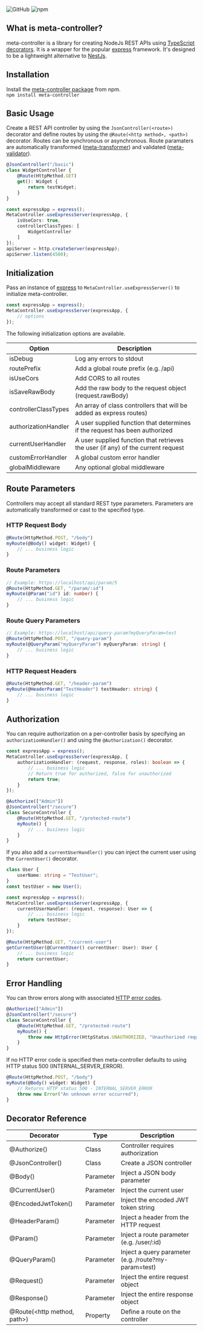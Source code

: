 ![GitHub](https://img.shields.io/github/license/rmuchall/meta-controller)
![npm](https://img.shields.io/npm/v/meta-controller)

## What is meta-controller?
meta-controller is a library for creating NodeJs REST APIs using [TypeScript decorators](https://www.typescriptlang.org/docs/handbook/decorators.html). It is a wrapper for the popular [express](https://www.npmjs.com/package/express) framework. It's designed to be a lightweight alternative to [NestJs](https://www.npmjs.com/package/@nestjs/core). 

## Installation
Install the [meta-controller package](https://www.npmjs.com/package/meta-controller) from npm. <br/>
`npm install meta-controller`

## Basic Usage
Create a REST API controller by using the `JsonController(<route>)` decorator and define routes by using the `@Route(<http method>, <path>)` decorator. Routes can be synchronous or asynchronous. Route paramaters are automatically transformed ([meta-transformer](https://www.npmjs.com/package/meta-transformer)) and validated ([meta-validator](https://www.npmjs.com/package/meta-validator)). <br/>
```typescript
@JsonController("/basic")
class WidgetController {
    @Route(HttpMethod.GET)
    get(): Widget {
        return testWidget;
    }
}

const expressApp = express();
MetaController.useExpressServer(expressApp, {
    isUseCors: true,
    controllerClassTypes: [
        WidgetController
    ]
});
apiServer = http.createServer(expressApp);
apiServer.listen(4500);
```

## Initialization
Pass an instance of [express](https://www.npmjs.com/package/express) to `MetaController.useExpressServer()` to initialize meta-controller. <br/>
```typescript
const expressApp = express();
MetaController.useExpressServer(expressApp, {
    // options
});
```
The following initialization options are available. <br/>

| Option               | Description                                                                      | 
|----------------------|----------------------------------------------------------------------------------|
| isDebug              | Log any errors to stdout                                                         |
| routePrefix          | Add a global route prefix (e.g. /api)                                            | 
| isUseCors            | Add CORS to all routes                                                           |
| isSaveRawBody        | Add the raw body to the request object (request.rawBody)                         |
| controllerClassTypes | An array of class controllers that will be added as express routes)              |
| authorizationHandler | A user supplied function that determines if the request has been authorized      |
| currentUserHandler   | A user supplied function that retrieves the user (if any) of the current request |
| customErrorHandler   | A global custom error handler                                                    |
| globalMiddleware     | Any optional global middleware                                                   |

## Route Parameters
Controllers may accept all standard REST type parameters. Parameters are automatically transformed or cast to the specified type.
### HTTP Request Body
```typescript
@Route(HttpMethod.POST, "/body")
myRoute(@Body() widget: Widget) {
    // ... business logic
}
```
### Route Parameters
```typescript
// Example: https://localhost/api/param/5
@Route(HttpMethod.GET, "/param/:id")
myRoute(@Param("id") id: number) {
    // ... business logic    
}
```
### Route Query Parameters
```typescript
// Example: https://localhost/api/query-param?myQueryParam=test
@Route(HttpMethod.POST, "/query-param")
myRoute(@QueryParam("myQueryParam") myQueryParam: string) {
    // ... business logic    
}
```
### HTTP Request Headers
```typescript
@Route(HttpMethod.GET, "/header-param")
myRoute(@HeaderParam("TestHeader") testHeader: string) {
    // ... business logic    
}
```

## Authorization
You can require authorization on a per-controller basis by specifying an `authorizationHandler()` and using the `@Authorization()` decorator. <br/>
```typescript
const expressApp = express();
MetaController.useExpressServer(expressApp, {
    authorizationHandler: (request, response, roles): boolean => {
        // ... business logic
        // Return true for authorized, false for unauthorized
        return true;
    }
});

@Authorize(["Admin"])
@JsonController("/secure")
class SecureController {
    @Route(HttpMethod.GET, "/protected-route")
    myRoute() {
        // ... business logic
    }
}
```
If you also add a `currentUserHandler()` you can inject the current user using the `CurrentUser()` decorator. <br/>
```typescript
class User {
    userName: string = "TestUser";
}
const testUser = new User();

const expressApp = express();
MetaController.useExpressServer(expressApp, {
    currentUserHandler: (request, response): User => {
        // ... business logic
        return testUser;
    }
});

@Route(HttpMethod.GET, "/current-user")
getCurrentUser(@CurrentUser() currentUser: User): User {
    // ... business logic
    return currentUser;
}
```

## Error Handling
You can throw errors along with associated [HTTP error codes](https://github.com/rmuchall/http-status-ts). <br/>
```typescript
@Authorize(["Admin"])
@JsonController("/secure")
class SecureController {
    @Route(HttpMethod.GET, "/protected-route")
    myRoute() {
        throw new HttpError(HttpStatus.UNAUTHORIZED, "Unauthorized request");
    }
}
```

If no HTTP error code is specified then meta-controller defaults to using HTTP status 500 (INTERNAL_SERVER_ERROR).<br />
```typescript
@Route(HttpMethod.POST, "/body")
myRoute(@Body() widget: Widget) {
    // Returns HTTP status 500 - INTERNAL_SERVER_ERROR
    throw new Error("An unknown error occurred");
}
```

## Decorator Reference

| Decorator                     | Type      | Description                                          | 
|-------------------------------|-----------|------------------------------------------------------|
| @Authorize(<array of roles>)  | Class     | Controller requires authorization                    |
| @JsonController(<base route>) | Class     | Create a JSON controller                             |
| @Body()                       | Parameter | Inject a JSON body parameter                         |
| @CurrentUser()                | Parameter | Inject the current user                              |
| @EncodedJwtToken()            | Parameter | Inject the encoded JWT token string                  |
| @HeaderParam(<id>)            | Parameter | Inject a header from the HTTP request                |
| @Param(<id>)                  | Parameter | Inject a route parameter (e.g. /user/:id)            |
| @QueryParam(<id>)             | Parameter | Inject a query parameter (e.g. /route?my-param=test) |
| @Request()                    | Parameter | Inject the entire request object                     |
| @Response()                   | Parameter | Inject the entire response object                    |
| @Route(<http method, path>)   | Property  | Define a route on the controller                     |
